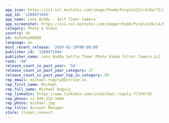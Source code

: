 ```yaml
---
app_icon: https://is1-ssl.mzstatic.com/image/thumb/Purple122/v4/8a/71/2e/8a712ee4-314b-c35d-81b8-931bf932177d/AppIcon-0-0-1x_U007emarketing-0-7-85-220.jpeg/1024x1024bb.png
app_id: '1289471945'
app_name: Lens Buddy - Self Timer Camera
app_screenshot: https://is1-ssl.mzstatic.com/image/thumb/Purple126/v4/66/c3/c2/66c3c22d-5af4-9a2b-b776-b3878f750497/37895df3-9ec3-4d08-8416-a1fa09d83e91_C12BE-recording-414x896.png/1242x2688bb.png
category: Photo & Video
country: US
id: Xn5thkyK66O0
language: en
most_recent_release: '2024-02-18T00:00:00'
publisher_id: '1289471944'
publisher_name: Lens Buddy Selfie Timer Photo Video Filter Camera LLC
rank: '48'
release_count_in_past_year: '54'
release_count_in_past_year_category: 17
release_count_in_past_year_top_in_category: 50
rep_email: michael.roguly@bitrise.io
rep_first_name: Michael
rep_full_name: Michael Roguly
rep_linkedin: https://www.linkedin.com/in/michael-roguly-77376710
rep_phone: +1 949-233-3404
rep_photo: michael.jpg
rep_title: Account Manager
store: itunes_connect
---
```

